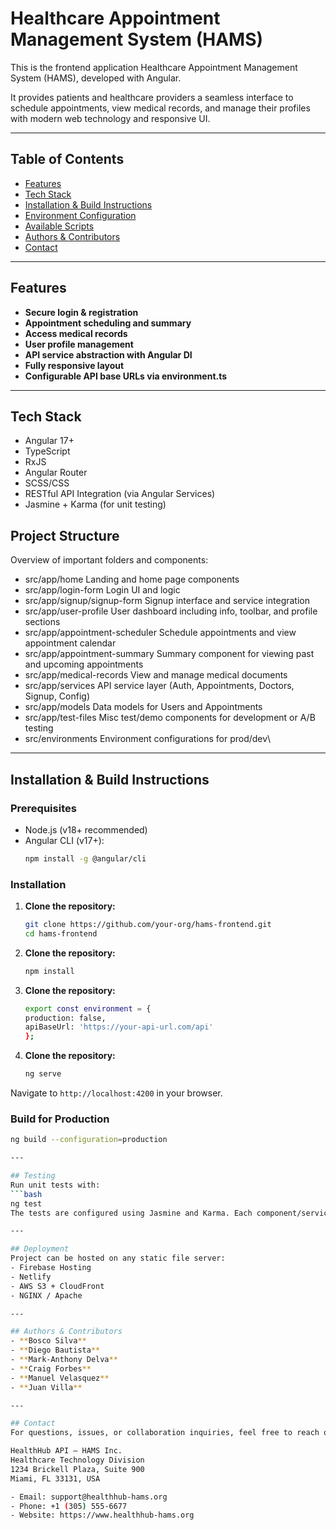 # Healthcare Appointment Management System (HAMS)
This is the frontend application Healthcare Appointment Management System (HAMS), developed with Angular. 

It provides patients and healthcare providers a seamless interface to schedule appointments, view medical records, and manage their profiles with modern web technology and responsive UI.

---

## Table of Contents

- [Features](#-features)
- [Tech Stack](#-tech-stack)
- [Installation & Build Instructions](#-installation--build-instructions)
- [Environment Configuration](#-environment-configuration)
- [Available Scripts](#-available-scripts)
- [Authors & Contributors](#-Authors--&--Contributors)
- [Contact](#-Contact)

---

## Features
- **Secure login & registration**
- **Appointment scheduling and summary**
- **Access medical records**
- **User profile management**
- **API service abstraction with Angular DI**
- **Fully responsive layout**
- **Configurable API base URLs via environment.ts**

---

## Tech Stack
- Angular 17+
- TypeScript
- RxJS
- Angular Router
- SCSS/CSS
- RESTful API Integration (via Angular Services)
- Jasmine + Karma (for unit testing)

## Project Structure
Overview of important folders and components:

- src/app/home	                  Landing and home page components
- src/app/login-form	            Login UI and logic
- src/app/signup/signup-form	    Signup interface and service integration
- src/app/user-profile	          User dashboard including info, toolbar, and profile sections
- src/app/appointment-scheduler	  Schedule appointments and view appointment calendar
- src/app/appointment-summary	    Summary component for viewing past and upcoming appointments
- src/app/medical-records	        View and manage medical documents
- src/app/services	              API service layer (Auth, Appointments, Doctors, Signup, Config)
- src/app/models	                Data models for Users and Appointments
- src/app/test-files	            Misc test/demo components for development or A/B testing
- src/environments	              Environment configurations for prod/dev\

---

## Installation & Build Instructions

### Prerequisites
- Node.js (v18+ recommended)
- Angular CLI (v17+):
  ```bash
  npm install -g @angular/cli

### Installation
1. **Clone the repository:**
   ```bash
   git clone https://github.com/your-org/hams-frontend.git
   cd hams-frontend
   
2. **Clone the repository:**
   ```bash
   npm install
   
3. **Clone the repository:**
   ```bash
   export const environment = {
   production: false,
   apiBaseUrl: 'https://your-api-url.com/api'
   };

4. **Clone the repository:**
   ```bash
   ng serve
   
Navigate to `http://localhost:4200` in your browser.

### Build for Production
  ```bash
  ng build --configuration=production

---

## Testing
Run unit tests with:
  ```bash
  ng test
The tests are configured using Jasmine and Karma. Each component/service has its own `.spec.ts` file.

---

## Deployment
Project can be hosted on any static file server:
- Firebase Hosting
- Netlify
- AWS S3 + CloudFront
- NGINX / Apache

---

## Authors & Contributors
- **Bosco Silva**
- **Diego Bautista**
- **Mark-Anthony Delva**
- **Craig Forbes**
- **Manuel Velasquez**
- **Juan Villa**

---

## Contact
For questions, issues, or collaboration inquiries, feel free to reach out to our team at:

HealthHub API — HAMS Inc.
Healthcare Technology Division
1234 Brickell Plaza, Suite 900
Miami, FL 33131, USA

- Email: support@healthhub-hams.org
- Phone: +1 (305) 555-6677
- Website: https://www.healthhub-hams.org
